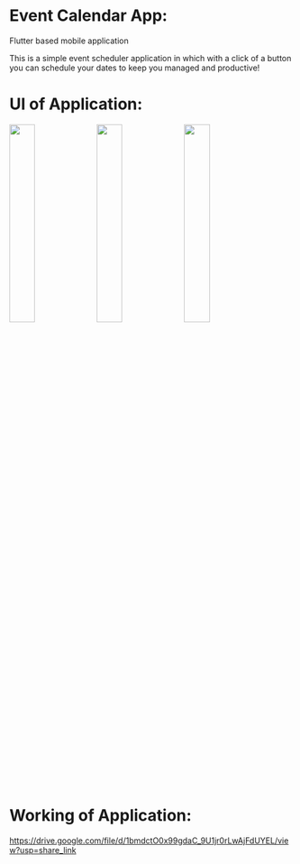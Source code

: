 # Event Calendar App:
Flutter based mobile application

This is a simple event scheduler application in which with a click of a button you can schedule your dates to keep you managed and productive!


# UI of Application:
<img src="https://user-images.githubusercontent.com/98026175/210130865-5d3e8d8d-2d89-4a4e-89d2-0be8ac953528.png" width=30% height=30%>
<img src="https://user-images.githubusercontent.com/98026175/210130866-654ab955-1642-4aa3-b5d9-8ecae4e1d322.png" width=30% height=30%>
<img src="https://user-images.githubusercontent.com/98026175/210130869-5310e37c-19ea-4b3c-82d8-95c1894d7f22.png" width=30% height=30%>


# Working of Application:
https://drive.google.com/file/d/1bmdctO0x99gdaC_9U1jr0rLwAjFdUYEL/view?usp=share_link

<!-- ## Getting Started

This project is a starting point for a Flutter application.

A few resources to get you started if this is your first Flutter project:

- [Lab: Write your first Flutter app](https://docs.flutter.dev/get-started/codelab)
- [Cookbook: Useful Flutter samples](https://docs.flutter.dev/cookbook)

For help getting started with Flutter development, view the
[online documentation](https://docs.flutter.dev/), which offers tutorials,
samples, guidance on mobile development, and a full API reference.
 -->
